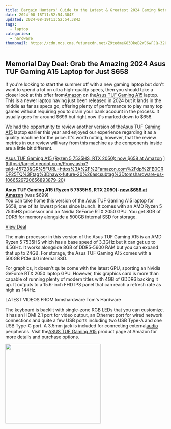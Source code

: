 ```yaml
---
title: Bargain Hunters' Guide to the Latest & Greatest 2024 Gaming Notebooks
date: 2024-08-18T11:52:54.384Z
updated: 2024-08-19T11:52:54.384Z
tags:
  - laptop
categories:
  - hardware
thumbnail: https://cdn.mos.cms.futurecdn.net/Z9tedmeG83DkeB2WJ6wFJQ-320-80.jpg
---
```


## Memorial Day Deal: Grab the Amazing 2024 Asus TUF Gaming A15 Laptop for Just $658

If you're looking to start the summer off with a new gaming laptop but don't want to spend a lot on ultra high-quality specs, then you should take a closer look at this offer from[Amazon](https://tools.techidaily.com) on the[Asus TUF Gaming A15](https://target.georiot.com/Proxy.ashx?tsid=45723&GR%5FURL=https%3A%2F%2Famazon.com%2Fdp%2FB0CRDF25TQ%3Ftag%3Dhawk-future-20%26ascsubtag%3Dtomshardware-us-5826007829172242197-20) laptop. ThIs is a newer laptop having just been released in 2024 but it lands in the middle as far as specs go, offering plenty of performance to play many top games without requiring you to drain your bank account in the process. It usually goes for around $699 but right now it's marked down to $658.

 We had the opportunity to review another version of the[Asus TUF Gaming A15](https://tools.techidaily.com) laptop earlier this year and enjoyed our experience regarding it as a quality machine for the price. It's worth noting, however, that the review metrics in our review will vary from this machine as the components inside are a little bit different.

[Asus TUF Gaming A15 (Ryzen 5 7535HS, RTX 2050): now $658 at Amazon](https://cdn.mos.cms.futurecdn.net/GqVHS5aburvvAKugu9Bk9g-200-100.jpg "Asus TUF Gaming A15 (Ryzen 5 7535HS, RTX 2050): now $658 at Amazon") ](https://target.georiot.com/Proxy.ashx?tsid=45723&GR%5FURL=https%3A%2F%2Famazon.com%2Fdp%2FB0CRDF25TQ%3Ftag%3Dhawk-future-20%26ascsubtag%3Dtomshardware-us-1066529720656893879-20)

**Asus TUF Gaming A15 (Ryzen 5 7535HS, RTX 2050):** [**now $658 at Amazon**](https://target.georiot.com/Proxy.ashx?tsid=45723&GR%5FURL=https%3A%2F%2Famazon.com%2Fdp%2FB0CRDF25TQ%3Ftag%3Dhawk-future-20%26ascsubtag%3Dtomshardware-us-1189539312687604936-20) (was $699)  
 You can take home this version of the Asus TUF Gaming A15 laptop for $658, one of its lowest prices since launch. It comes with an AMD Ryzen 5 7535HS processor and an Nvidia GeForce RTX 2050 GPU. You get 8GB of DDR5 for memory alongside a 500GB internal SSD for storage.

[View Deal](https://target.georiot.com/Proxy.ashx?tsid=45723&GR%5FURL=https%3A%2F%2Famazon.com%2Fdp%2FB0CRDF25TQ%3Ftag%3Dhawk-future-20%26ascsubtag%3Dtomshardware-us-1066529720656893879-20)

 The main processor in this version of the Asus TUF Gaming A15 is an AMD Ryzen 5 7535HS which has a base speed of 3.3GHz but it can get up to 4.5GHz. It works alongside 8GB of DDR5-5600 RAM but you can expand that up to 24GB. For storage, the Asus TUF Gaming A15 comes with a 500GB PCIe 4.0 internal SSD.

 For graphics, it doesn't quite come with the latest GPU, sporting an Nvidia GeForce RTX 2050 laptop GPU. However, this graphics card is more than capable of running plenty of modern titles with 4GB of GDDR6 backing it up. It outputs to a 15.6-inch FHD IPS panel that can reach a refresh rate as high as 144Hz.

 LATEST VIDEOS FROM tomshardware Tom's Hardware

 The keyboard is backlit with single-zone RGB LEDs that you can customize. It has an HDMI 2.1 port for video output, an Ethernet port for wired network connections and quite a few USB ports including two USB Type-A and one USB Type-C port. A 3.5mm jack is included for connecting external[audio](https://tools.techidaily.com) peripherals. Visit the[ASUS TUF Gaming A15](https://target.georiot.com/Proxy.ashx?tsid=45723&GR%5FURL=https%3A%2F%2Famazon.com%2Fdp%2FB0CRDF25TQ%3Ftag%3Dhawk-future-20%26ascsubtag%3Dtomshardware-us-1307152753779030506-20) product page at Amazon for more details and purchase options.

<ins class="adsbygoogle"
     style="display:block"
     data-ad-format="autorelaxed"
     data-ad-client="ca-pub-7571918770474297"
     data-ad-slot="1223367746"></ins>



<ins class="adsbygoogle"
     style="display:block"
     data-ad-client="ca-pub-7571918770474297"
     data-ad-slot="8358498916"
     data-ad-format="auto"
     data-full-width-responsive="true"></ins>



<!-- affiliate ads begin -->
<a href="https://godlikehost.sjv.io/c/5597632/1920047/21774" target="_top" id="1920047"><img src="//a.impactradius-go.com/display-ad/21774-1920047" border="0" alt="" width="300" height="250"/></a><img height="0" width="0" src="https://imp.pxf.io/i/5597632/1920047/21774" style="position:absolute;visibility:hidden;" border="0" />
<!-- affiliate ads end -->